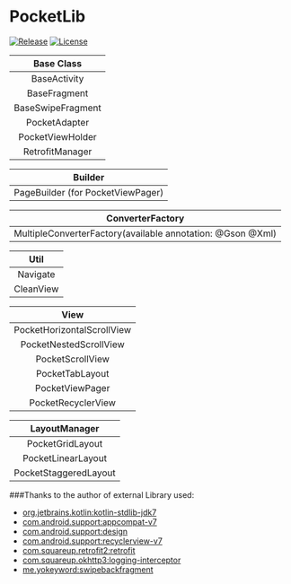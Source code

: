 # PocketLib
[![Release](https://jitpack.io/v/jamesdeperio/PocketLib.svg)](https://jitpack.io/#jamesdeperio/PocketLib)
[![License](https://img.shields.io/badge/License%20-Apache%202-337ab7.svg)](https://www.apache.org/licenses/LICENSE-2.0)

| Base Class        |
|:------------------------------------------------:|
|BaseActivity|
|BaseFragment|
|BaseSwipeFragment|
|PocketAdapter|
|PocketViewHolder|
|RetrofitManager|

|Builder|
|:------------------------------------------------:|
|PageBuilder (for PocketViewPager)|

|ConverterFactory|
|:------------------------------------------------:|
| MultipleConverterFactory(available annotation: @Gson @Xml)|

|Util|
|:------------------------------------------------:|
|Navigate|
|CleanView|

|View|
|:------------------------------------------------:|
|PocketHorizontalScrollView|
|PocketNestedScrollView|
|PocketScrollView|
|PocketTabLayout|
|PocketViewPager|
|PocketRecyclerView|

|LayoutManager|
|:------------------------------------------------:|
|PocketGridLayout|
|PocketLinearLayout|
|PocketStaggeredLayout|

###Thanks to the author of external Library used:
* [org.jetbrains.kotlin:kotlin-stdlib-jdk7](https://github.com/JetBrains/kotlin/tree/master/libraries/stdlib)
* [com.android.support:appcompat-v7](https://developer.android.com/topic/libraries/support-library/)
* [com.android.support:design](https://developer.android.com/topic/libraries/support-library/)
* [com.android.support:recyclerview-v7](https://developer.android.com/topic/libraries/support-library/)
* [com.squareup.retrofit2:retrofit](https://github.com/square/retrofit)
* [com.squareup.okhttp3:logging-interceptor](https://github.com/square/okhttp/tree/master/okhttp-logging-interceptor)
* [me.yokeyword:swipebackfragment](https://github.com/YoKeyword/SwipeBackFragment)
